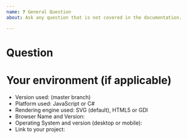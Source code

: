 ```yaml
---
name: ❓ General Question
about: Ask any question that is not covered in the documentation. 

---
```


<!--

!!! The issue templates provided here are mandatory to be used !!!
!!! Issues not filling out the provided structure and details  !!!
!!! will be closed without addressing them. It takes you 2mins !!!
!!! more for us it takes a lot of time to organize and address !!!
!!! clarify open points if you do not provide them             !!!

Additionally for questions

- Be sure that you are not reporting bugs or missing features as questions! If you are missing a feature or 
  experiencing a misbehavior, it is very likely not a question but rather a bug report or feature request you 
  want to open. 
- Check the examples and documentation at https://docs.alphatab.net/ if it might already answer your question.
- Check if somebody already asked the question here on GitHub. 

-->

# Question 
<!--
Ask your question here. 
-->

# Your environment (if applicable)

* Version used: (master branch)
* Platform used: JavaScript or C#
* Rendering engine used: SVG (default), HTML5 or GDI
* Browser Name and Version: 
* Operating System and version (desktop or mobile):
* Link to your project:
